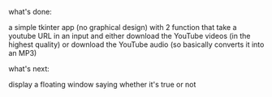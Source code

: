 what's done:

a simple tkinter app (no graphical design) with 2 function that take a youtube URL in an input and either download the YouTube videos (in the highest quality) or download the YouTube audio (so basically converts it into an MP3)

what's next:

display a floating window saying whether it's true or not